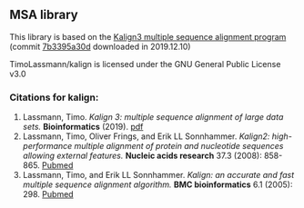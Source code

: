 ## MSA library
This library is based on the [Kalign3 multiple sequence alignment program](https://github.com/TimoLassmann/kalign.git) 
(commit [7b3395a30d](https://github.com/TimoLassmann/kalign/tree/7b3395a30d60e994c9f2101bd2055cc3a426b7f7) downloaded in
2019.12.10)

TimoLassmann/kalign is licensed under the GNU General Public License v3.0

### Citations for kalign:
1. Lassmann, Timo. _Kalign 3: multiple sequence alignment of large data sets._ **Bioinformatics** (2019). [pdf](https://academic.oup.com/bioinformatics/advance-article-pdf/doi/10.1093/bioinformatics/btz795/30314127/btz795.pdf)
2. Lassmann, Timo, Oliver Frings, and Erik LL Sonnhammer. _Kalign2: high-performance multiple alignment of protein and nucleotide sequences allowing external features._ **Nucleic acids research** 37.3 (2008): 858-865. [Pubmed](https://www.ncbi.nlm.nih.gov/pmc/articles/PMC2647288/)      
3. Lassmann, Timo, and Erik LL Sonnhammer. _Kalign: an accurate and fast multiple sequence alignment algorithm._ **BMC bioinformatics** 6.1 (2005): 298. [Pubmed](https://www.ncbi.nlm.nih.gov/pmc/articles/PMC1325270/)

